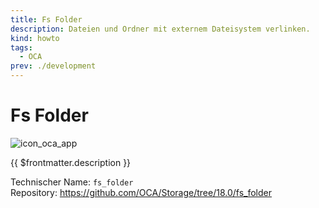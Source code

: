 ```yaml
---
title: Fs Folder
description: Dateien und Ordner mit externem Dateisystem verlinken.
kind: howto
tags:
  - OCA
prev: ./development
---
```


# Fs Folder

![icon_oca_app](../attachments/icon_oca_app.png)

{{ $frontmatter.description }}

Technischer Name: `fs_folder`\
Repository: <https://github.com/OCA/Storage/tree/18.0/fs_folder>
